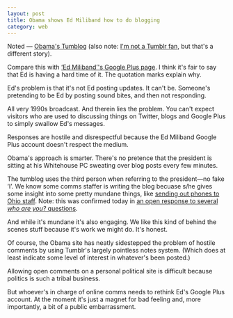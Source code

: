```yaml
---
layout: post
title: Obama shows Ed Miliband how to do blogging
category: web
---
```


Noted — [Obama's Tumblog](http://barackobama.tumblr.com/) (also note: [I'm not a Tumblr fan](http://leonpaternoster.com/2010/03/why-i-dont-like-tumblr-posterous/), but that's a different story).

Compare this with [‘Ed Miliband’'s Google Plus page](https://plus.google.com/110223848274191751822/posts). I think it's fair to say that Ed is having a hard time of it. The quotation marks explain why.

Ed's problem is that it's not Ed posting updates. It can't be. Someone's pretending to be Ed by posting sound bites, and then not responding.

All very 1990s broadcast. And therein lies the problem. You can't expect visitors who are used to discussing things on Twitter, blogs and Google Plus to simply swallow Ed's messages.

Responses are hostile and disrespectful because the Ed Miliband Google Plus account doesn't respect the medium.

Obama's approach is smarter. There's no pretence that the president is sitting at his Whitehouse PC sweating over blog posts every few minutes.

The tumblog uses the third person when referring to the president—no fake ‘I’. We know some comms staffer is writing the blog becuase s/he gives some insight into some pretty mundane things, like [sending out phones to Ohio staff](http://barackobama.tumblr.com/post/11867145453/ashleigh-a-member-of-our-field-department). Note: this was confirmed today in [an open response to several _who are you?_ questions](http://barackobama.tumblr.com/post/11913347899/afternoon).

And while it's mundane it's also engaging. We like this kind of behind the scenes stuff because it's work we might do. It's honest.

Of course, the Obama site has neatly sidestepped the problem of hostile comments by using Tumblr's largely pointless notes system. (Which does at least indicate some level of interest in whatever's been posted.)

Allowing open comments on a personal political site is difficult because politics is such a tribal business.

But whoever's in charge of online comms needs to rethink Ed's Google Plus account. At the moment it's just a magnet for bad feeling and, more importantly, a bit of a public embarrassment.
